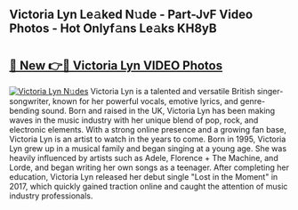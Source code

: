 ## Victoria Lyn Le𝚊ked N𝚞de - Part-JvF Video Photos - Hot Onlyf𝚊ns Le𝚊ks KH8yB

# <h2><a href="http://ac48756.deff.icu/?id=Victoria+Lyn">🔗 New 👉🔴 Victoria Lyn VIDEO Photos</a></h2>

[![Victoria Lyn N𝚞des](https://i.imgur.com/rIISA9y.gif)](http://ac48756.deff.icu/?id=Victoria+Lyn)
Victoria Lyn is a talented and versatile British singer-songwriter, known for her powerful vocals, emotive lyrics, and genre-bending sound. Born and raised in the UK, Victoria Lyn has been making waves in the music industry with her unique blend of pop, rock, and electronic elements. With a strong online presence and a growing fan base, Victoria Lyn is an artist to watch in the years to come. Born in 1995, Victoria Lyn grew up in a musical family and began singing at a young age. She was heavily influenced by artists such as Adele, Florence + The Machine, and Lorde, and began writing her own songs as a teenager. After completing her education, Victoria Lyn released her debut single "Lost in the Moment" in 2017, which quickly gained traction online and caught the attention of music industry professionals.
